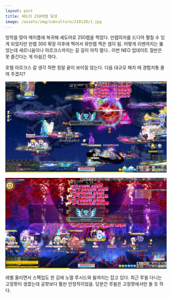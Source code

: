 ```yaml
---
layout: post
title: 섀도어 250레벨 달성
image: /assets/img/subculture/210120/1.jpg
---
```


방학을 맞아 메이플에 복귀해 섀도어로 250렙을 찍었다. 만렙의자를 드디어 펼칠 수 있게 되었지만 만렙 300 확장 이후에 찍어서 뀨만렙 찍은 셈이 됨.
어떻게 리멘까지는 뚫었는데 세르니움이나 아르크스까지는 갈 길이 아직 멀다.. 이번 NEO 업데이트 절반은 못 즐긴다는 게 아쉽긴 하다.

호텔 아르크스 갈 생각 하면 정말 끝이 보이질 않는다. 다음 대규모 패치 때 경험치통 줄여 주겠지?

![1](/assets/img/subculture/210120/2.jpg)

![2](/assets/img/subculture/210120/3.jpg)

레벨 올리면서 스펙업도 한 김에 노멀 루시드와 윌까지는 잡고 있다.
최근 루윌 다니는 고정팟이 생겼는데 공팟보다 훨씬 안정적이었음. 당분간 루윌은 고정팟에서만 돌 듯 하다.
